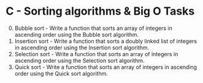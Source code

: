 # C - Sorting algorithms & Big O Tasks
0. Bubble sort - Write a function that sorts an array of integers in ascending order using the Bubble sort algorithm.
1. Insertion sort - Write a function that sorts a doubly linked list of integers in ascending order using the Insertion sort algorithm.
2. Selection sort - Write a function that sorts an array of integers in ascending order using the Selection sort algorithm.
3. Quick sort - Write a function that sorts an array of integers in ascending order using the Quick sort algorithm.
